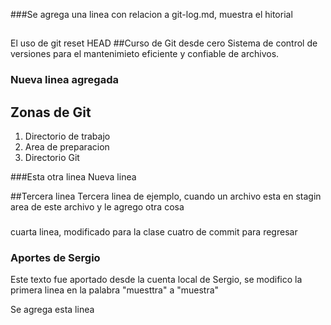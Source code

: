 ###Se agrega una linea con relacion a git-log.md, muestra el hitorial
##
El uso de git reset HEAD
##Curso de Git desde cero
Sistema de control de versiones para el mantenimieto eficiente y confiable de archivos.


### Nueva linea agregada
## Zonas de Git
1. Directorio de trabajo
2. Area de preparacion
3. Directorio Git

###Esta otra linea
Nueva linea

##Tercera linea
Tercera linea de ejemplo, cuando un archivo esta en stagin area de este archivo y le agrego otra cosa

###
cuarta linea, modificado para la clase cuatro de commit para regresar

### Aportes de Sergio
Este texto fue aportado desde la cuenta local de Sergio, se modifico la primera linea en la palabra "muesttra" a "muestra"

Se agrega esta linea
